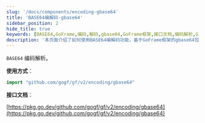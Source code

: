 ```yaml
---
slug: '/docs/components/encoding-gbase64'
title: 'BASE64编解码-gbase64'
sidebar_position: 2
hide_title: true
keywords: [BASE64,GoFrame,编码,解码,gbase64,GoFrame框架,接口文档,编码解析,Go语言,软件开发]
description: '本页面介绍了如何使用BASE64编解码功能，基于GoFrame框架的gbase64包，提供编码和解码方法。通过GitHub链接和接口文档了解更多，适用于Go语言开发者的实用组件。'
---
```


`BASE64` 编码解析。

**使用方式**：

```go
import "github.com/gogf/gf/v2/encoding/gbase64"
```

**接口文档**：

[https://pkg.go.dev/github.com/gogf/gf/v2/encoding/gbase64](https://pkg.go.dev/github.com/gogf/gf/v2/encoding/gbase64)